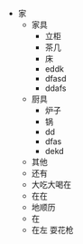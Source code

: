 - 家
	- 家具
		- 立柜
		- 茶几
		- 床
		- eddk
		- dfasd
		- ddafs
	- 厨具
		- 炉子
		- 锅
		- dd 
		- dfas
		- dekd
	- 其他
	- 还有
	- 大吃大喝在
	- 在在
	- 地顺历
	- 在
	- 在左 耍花枪